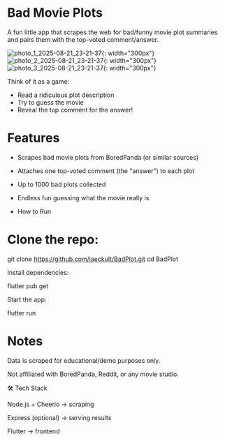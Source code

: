# Bad Movie Plots

A fun little app that scrapes the web for bad/funny movie plot summaries and pairs them with the top-voted comment/answer.

![photo_1_2025-08-21_23-21-37](https://github.com/user-attachments/assets/6b7efc41-8c25-43c9-92cc-febacb580fae){: width="300px"}
![photo_2_2025-08-21_23-21-37](https://github.com/user-attachments/assets/2d2da398-0d43-40ca-a8c0-55688d9eff43){: width="300px"}
![photo_3_2025-08-21_23-21-37](https://github.com/user-attachments/assets/93cddda0-eb76-4a4f-a2ad-d75e4322ee2e){: width="300px"}


Think of it as a game:
- Read a ridiculous plot description
- Try to guess the movie
- Reveal the top comment for the answer!

# Features

- Scrapes bad movie plots from BoredPanda (or similar sources)

- Attaches one top-voted comment (the "answer") to each plot

- Up to 1000 bad plots collected

- Endless fun guessing what the movie really is

- How to Run

# Clone the repo:

git clone https://github.com/jaeckult/BadPlot.git
cd BadPlot


Install dependencies:

flutter pub get


Start the app:

flutter run


# Notes

Data is scraped for educational/demo purposes only.

Not affiliated with BoredPanda, Reddit, or any movie studio.

🛠️ Tech Stack

Node.js + Cheerio → scraping

Express (optional) → serving results

Flutter → frontend



